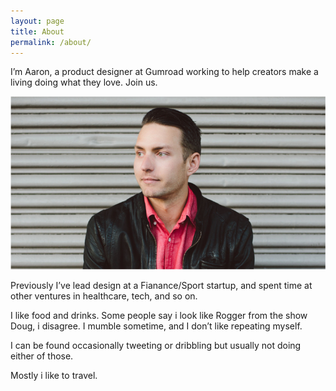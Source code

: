 ```yaml
---
layout: page
title: About
permalink: /about/
---
```


I’m Aaron, a product designer at Gumroad working to help creators make a living doing what they love. Join us.

![Aaron Relph](/aaron-relph-small.png "Aaron Relph")

Previously I’ve lead design at a Fianance/Sport startup, and spent time at other ventures in healthcare, tech, and so on.

I like food and drinks. Some people say i look like Rogger from the show Doug, i disagree. I mumble sometime, and I don’t like repeating myself.

I can be found occasionally tweeting or dribbling but usually not doing either of those.

Mostly i like to travel.
